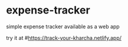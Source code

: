 # expense-tracker
simple expense tracker available as a web app


try it at #https://track-your-kharcha.netlify.app/
